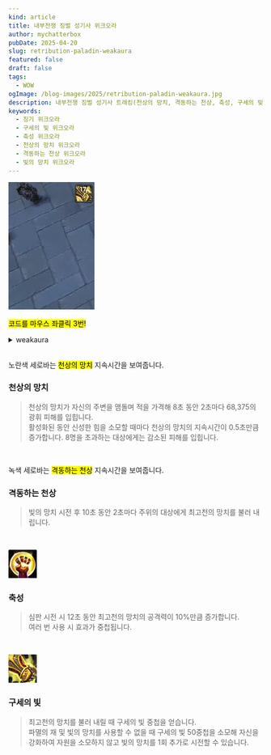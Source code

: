 ```yaml
---
kind: article
title: 내부전쟁 징벌 성기사 위크오라
author: mychatterbox
pubDate: 2025-04-20
slug: retribution-paladin-weakaura
featured: false
draft: false
tags:
  - WOW
ogImage: /blog-images/2025/retribution-paladin-weakaura.jpg
description: 내부전쟁 징벌 성기사 트래킹(천상의 망치, 격동하는 천상, 축성, 구세의 빛) 위크오라 입니다.
keywords:
  - 징기 위크오라
  - 구세의 빛 위크오라
  - 축성 위크오라
  - 천상의 망치 위크오라
  - 격동하는 천상 위크오라
  - 빛의 망치 위크오라
---
```


![징기 위크오라](../../assets/blog-images/2025/retribution-paladin-weakaura.webp)

<mark>코드를 마우스 좌클릭 3번!</mark>

<details>
<summary>weakaura</summary>
!WA:2!TM1E0Xr51DVE5L3K4klBlmccmreR4vrwwVqy7GjSR0kRfwTA9SRFb2zNz25B1m4DNzyMz1ddUNdkCOkuiKQtPL0aK0TTHqk51sdnqAsjQPK(U3istDj)bjIZPLd2CAq9XPT5Ck9E)(MDxjl5t)JwDoANV57X9719(7(7ENqhRvpTBPN(oqp7V1YTQ3Q(8FyNwlyB57AxQetFydZs6UmRd60YfF2N4c1E09(2FRV(fN75VWV6xcRP2tDXp5dEXN(jLUWZ(0x8LEsNTFXV5t92VWxGQVrLlRz7QZCJRw4m6U2ooTeVK5zpRQRUuoB7s(MoAtRoPDYrwiZaPzQJQozYLuR4By7oHJVPTLxKfM01UItsCnPnu)d1BVdut1Qa2EgBtlFTHtKoxc5AIjzy7s2U3zOqHc3Ff3soxVHVVJ3b33(OzOht791yk23GUQf4IFizpFvx)iAfnTm9mIehF4hzoFxZjNK561ENUbfF4Q6mTkflMBwhM7yjsLz0JMkUp(ISAfx1(NZZHvQusDVil7vrJnfZYpl2BZzQLF4yzZLpBUyY5A0ugxg2KC2mjsLkEfCg1CkPolZvM3Q2ym1s(gYwQLz4(VIvWsiYk4oM5APw6y4sdx9p3cQwMLvPnYqW2hDrMQhlRpEDnPVXvdTh3Y2ITKoU8OEKNwSUEm8Gu3BoQR0wb6kEzvtRrHO4aGUGpk0nSx85oU0ACNsmNBPkUjKztYVBIxYwvF04EMNL1MC5k41zK44brH2GbIixOKQNhvsZxTeUTOIlPfOhiUQchoCMW92ZTi7va7synX1OrvXZe6tYC2w27RIQltA0kLkjDCdtFwvx(StREzUUrq3ZIRIRCrr5jkw0J5VfnpwzCDl3xp92Zav9TleSj2vOV6o6WuNRuJk0sVZJ8TUWZ8KVZCV0cESsf5AwWwRv0fVaWZtvF1WRiu6gLQIMzTSdlNir6(RyQxBOOvkpHP(DN6KvcuetAHZEy3zflJXEfNU(5)0nTPnPHN9fnNmI7m1B4r(3EZ7aBOkDPyk03RzAv02vCRgrwTKJHA4wlC3Zp4cQUfsXVBFO2Gn3LZUhZU0Ss7vAe1z1CzQNPtPdxYSCzMR0EgX0tvdnFJk1VtlzXLUVzrZcCrknaCvWvR5GNP4MCy4U(fWha2k8lXnBK9CulWUsOvuDkcSZiWoIaT1ENW1(WWUGRdvhUE4gIaFq4gHpe0bS7iWndFy4MajOZi1kyxQszRSKacR5QQBwX7HE)WiWwX9G5KwWwNZ12NVec5I2CKcDO5Q4Xszw203a2dPbZv4q9U6AH9SUA2X6QPVrH(jvlyq(V3c)3H4)gjcCRn0XGBBr9zrtkZcCLgnp7kUfyAMLDSD9HXQfFOmzgSq0mzgogS)WvlWiBn6QUJuYWbmGdcFSf88zoXSMSe7MGB)kJ7rdSR4O4MU6ytiN8UNiDUyPGXdbjcJOwM6h3u3349TmE5IByl)rrmhBxn5yJK8OzNJ6ax8YJaF8TGhotlo7G4bANqy4oddzcdJchwUeDk9(GurwHM1XWBCC00DCBR7cUFJQfrJLHnDluIPaFKNdshbMiIRaRGzm)qvnXLuw(()g2eCnlC2sYh4OdmKQdKdcxtv)ERGBu9XnT2mCxrj1JLkGy162tBLDAthMItlfWEyxohBg)J6OJcfveAz94TnK7(gkqLc1N2zNAIr78yeYzEM1u9uGqdg2wN5jDiP7)CsssrqBajZd1B391RKUDeSgPnO33J5PXbShZB)q7xs1sxQJhOqXG)6iQekbQPH24MwDfryw6lOBNxSWuG2(UOo)ls67luHGurqlpJfPfahM3u3RlTb7BW(7DqTbhyGHU1bByiGMhOPXk4OsmdEDNv4vqHBZG2lKvuNrqH)fH2L5YYzByFZpjZI5AwiRH90tyPS0AEDzp(JHdUci5VeAVxIl70iE0C1rawIeLx9Qv4Z2n7CD1hPugx7jDzEEs7Hp2O0MlpIVv4mkl0yy76QoYRlwJZVTLXomUQFbJ8fSr3qg07hMSEeVRGkTwtyvAwfCVvRCZo2AVWUChlM84OtsxCmILdDgGNtoBFv9Cc0NKkAv06T7S9jBk5MvtNOeUdE4UaDbWDk2Uw)7)w7F)9INfduBvddNxXkFh97YkJVnVb8PuOEb)A0AcppEuX64Xqj)PX)RFV94TdFM64B)kk1WrVQLWJGJD3r0WnImd1oqWoDtV7Tcz1nfRFvRzrktcdcHJ6u2tAwW5af59W2Apb(VJYvJDz(vCTKcQ7Eg40KYy93g80KQOZ2u5IoqCJJQ6p)Mqd5LDcUaf2UDDdBAZea7kNHHWsKFxFzccWaPQ4P6t(9zgW((aqVhSnO9Lq)2K3x64YsV4scpv5T5EIch44kp5kpCGt08fAWNkGfx(Pm9mrqhJ6DNHUOHpg0(cKW5vn)178H8rCH88FeEYY7K33SmlVJlRGj5)nSZ1TU(4fua6AHgT1XU9CKUCsRSTEEAlQSmVXgEUJh7O5MWz78krQK2KR0cCO44XWxxrikZzyc85h05dF5MHsSjvlmB(ILSTDnwK3bcA0S4SWwRY9MXiiW4PNiDInyh5euqMeMUt0l30e4wkVVbE3AG2QZcT7IhOuxDUXl3OeVfQkVPc1PtfEHGUA5lNw1EAdNweNogQieqtcYoTkoF4SAoPGoYZVPGAfDoO2qlXRBA8294UQoZD8GcIZJafcLLwJKcgdTk48LN4O5sLmDIffDkVdDn1FUjY0SBe5TpyGqorGqwZQPELAgmZjn8pYC1DjPa9n)2DnT4WaKBFoQMfYK21WPvQmNikUv1jSXckl0OoL4yuomAmZfGCwqX9SiPzKh)MDfSw5ClwETIOtnptIfWJbd02NujGSXGDclfgluv3e59xajdplFOnWKpJfUAnwWzkNM8HDlkIdrqDbLGBMyPq(bPX3JJaZ8fx1MdFxxL8xoGUt6U6uUGbRWzgcU2U30CtP6As8b6pw6r04171f2Yvc)KQ2n8DipLAPkSWy9HHFsCYVc8gHClyOAnjcQ2j8gkZHqm4fM)SWt1j86Ioc)u4ncd)S2BdB3PfC)elGHaYrqDgdy8Bcon8jQ2KtWmH6Qb2Na0ZSyt33EKDJh3P8EUKkdqdV0Ah80rL8nywCrr)vYgJxqIcCAyc2N4aSEj1tZ2rz2BuPp6671GRVxR6VgZxaM9gXaPXWpTup9i5B75t6I7Pr1rPQ74bC7GlmeCFnta(os9m2zkKEGe31qzytl30swEAcE6ioTSQqp4)4SZJJo7JrSroyqmaJJ(fHBloXRJymkitFjH01Z)7b5HmMBs)tDMnd3HwFuStdHEKAUiYWJDWWzh1nbP786HCSonetlJ4N12UmrcFG4eGSstkUYlJWPfoZSJeeKQWITU6k64tMa4HrRLnrQedNBu5yJNazxJ8GXtzkyoMrvCabPsWaUGc5AMcMMsyWUc)5)zWeDwdHklWsqHw7P4SlmyeBxwq6f41MW1121tzX67hkWtJ57hS5SJJp7uhEGPlF8BLyhd3xDoXGRc4Pvrq)9xqtn02NM4ECTiRJL4uCyEcgClkyWfJ7uN4VvJt8Q(I(HVMpXRXbGiLgLQuwgeJdEpo3KhvH4tMxK)HHjKidIddhzrfJJXvJyiOWPVCZlfJB3jDu(1bFIcoPuGhCLXu5biAxucHWXOUq0lKWZJ3U2fFXN4Ip03WTIfpdeWkyqlL1mTeS)yEvPDqk7PzE(WUB3PLrnrxvKyUtYFybMGyBB8Tc8eWVb8B68rwp9NlH6tFCYoWNLZTb(TQtNb(xqslhwqAbE65VE43nm87H6MFrKna8SkWxcEo4ld)(WZ)GWxrb(Q4a(AWxhE1qWFAiCa)bW3me8ICdi4pexOUMNv6ivu1PO4LYLd(JdbV8oHVDi4pc(oW3vbEf47bVe3LiSikQV)nbVqi4Ba1(hxAYs2tpQl7(QWSkmBMRO3E6)we(LPgwKycxkWJQXCuvKNUL0Q47BBnbEGJ6GCrKZavWTqsBBPg9ADpKlmz9rZxRXPxv4vMLNlKfPI1nlcZhADxGvPxezcyN8rKcVO82gV64ImOa)GJGUfBd(Z5Uk(lmG)sf4Vsb(R5V(3Oe4cbA4USeETxYG7jRTDf6Z4QWvCMIHRDKTh332vJnD1kCNuWFpwwlJCYezZP4CDCDmFw58A2wv8m1ZJNzMoomDd414ZZpsbopVWFh)3)2nd)yEH)HDDvFUJa)W2GLEm4nniNixM0aCmEn7LxRgYIepfQYZmsMkL8y8(T(edmrNW)Pc8FPa)h7AZT(AWtza)Cd42GlqPfivemE1B4sJxTHL((g4wG36ies6)Qc8pRaRyaVlh)cUd5br8W(AIGLfgV0vqqsyu6Wf3mIMFGte9(sMCMJEFix2)DdEGVfxHUBYZtOeppC1YetorAbE2CyGNEeNCdxSe1rdz(7UscxQW0g87)8cUcO74D2gwhfm9)Kqrpn67(1hL7SEz2moMcTMCinXoSDWayEJwhe9FJ(3nGLP831Za9qce(ZuGpNY8hKISXn)SHGRb2ccYnmhKl0kiSjteTqGE6yF83(Ghm)79EVhYFChnJXiEJOkmQ5r5hdDhuXfXBAb22Q73OnKNb02ZGqLVkhY6XBFPrmNcvHLeOt8yYO8lryFuSAicfg68STR13b2FVdmi8akWJASMqPHk1ehvIdxUZ9aKzuqbmtOGqNj03PbSKA3SUT62RbbfM0HoKuh5KtE4dNqUdo)eV1s7a7Kf1P(wB1bn5DpD0XPxFl8uxCqrAs2thD099Zt4mD3G0wu5JHMkEPEA2gsg5WmEX9e9CrxJezOo)gmfySP2trtXL0Bl9iBiPgsmeVSglbV1wQh1YCArRBhTMDJpgguPrulRozJ9tpRUUM7Tvx7hDTtbUzx97RA)wF1tpX)fPp3BHGBPd2xWDl5T3HD)8UU6Z37VHGifdSIoyLuD8y6u7UD0DJMdynq9ihToL4cW0kqNmONNR7iNdEDubLu(Q48J()MU0LrH5))uwwNIYgQKCjhXRiorpwq8eENp0TJ2zOt9kOt9BQPt91MnJv5mFo8jpjPpuBC)63i6xFlBJ8SlWzMj0knZdHazHNG2l5hTcyKi5NHkpiCYqXPOepFOTc7BlRIAa6RhPf4qoSrEb)jn4fy0GxasE4fMfE1We1GnigDRgzDOjPHTNjNuwvlpP0QiXWPLIJScRZr4LJsmiiUdVs80yKIefIVnstCrCY)(rjkipRsr4zcbF(WWxqiWFBdOkLJe43b(bp07NtDSVPQYzaYJd0iWdyGZ3V3ykbjXg9zlYPn3Bnp9JY1tHo8MkZvpU5Rd9O5STMO1b4VodLKsHngHj7uX01NWY7unIB4uJZ0nvpvqp9oL4JSKN)9vqxyhoDUINy)JCMb8heDTPv2Kiil8FUs9Cq5lgl8wJDhdUj6VqlGQlw6exu54PsqHHs3GZkUb5omxWRKQLp1dTKPZMCKeoBRPQWgVSTxZYodsb1LxuSbe1s)oWkblik3e0m4SJHtfB8m5MiEQydFxXgzKK5sESev5gnC1ZqW4PUk4oGyZHCDjsfEgKd9ROEQQ7eTW)LxFGR3t)RYMTXkRhK1MLieJ90rg5rgj)ijpwY0jYpwSXhpHC(rtMoz2X6O7M2PyuBRxYnTPJYnNMwH(kmIVbaNB08TQXJquoSg)BMntyX7XcEE4WlfKuxl8SMY)xaZPLAu1OOjSZ5Ayix)(SBbW5jcEEYUL0zL8vprWZtUg7DrxPiQRpCPUc6F06cyJA9K8TveXAF2WqMqToBOwNjerAR5kKys7SnmsAvkvp5QxTMiLBHqsEZv)RA26(f774HxnlrIcy0R(8H6q2HtqC9b6IearUzxS19xZ21eV14cBUJLqoxYHJLs8ftCAPPYza175pyvphv3ZWZC4o5bio(fdr8(4uM4FReEhAyOI7Jv)oPzIXV81qdKrZTQpkseOTTICz(XbmIC2(Bx75UWJ)zFNN4jVWJ8Rlj(s7W)ngqiroA3rQsHkMygtpFrSGehjIUerB6tPqj5wqpIWJ5FTNvLHWMbBTXPjydogpFOZS(ZqXjrZqyMttT(xGpmIuI8TNiYI8(io8ozO6a3bzJUjILiiposopaVga5iwBDGCcIhHxdWHj08vNcZ6Xg1afNCvqaZV87sq0Ca7Zhkj5W4vdI0lk5y4RyqF3bvDshyIMAcG(sbWjIuT3FQSJd9ve(HDsi1n(aJBeo9Y8TC86qH9JipuWnyqhu8nKD8fmq1VL9kBB7Bu)tYOWbxDjeb8ySgxgJzQRZSKtNavljA5lWViXaSyYiXIXYrrD8UHc6lpROhYnyvlpCjMQ1YmlYf(Hd2FgIBJ64S7Pjo7WQyu8wtgx19uhn5EB(2EZY1D5dZOzmpxj3rgIk9wr5bSpwnzRXgo249zev(Er7QvFRFIqNpujNwQBzLpzASy2eOf2c11x6hVYcf(8HgHUA5((BDQR4C)pd
</details>  

<br>

노란색 세로바는 <mark>천상의 망치</mark> 지속시간을 보여줍니다.
### 천상의 망치
>천상의 망치가 자신의 주변을 맴돌며 적을 가격해 8초 동안 2초마다 68,375의 광휘 피해를 입힙니다.  
>활성화된 동안 신성한 힘을 소모할 때마다 천상의 망치의 지속시간이 0.5초만큼 증가합니다. 8명을 초과하는 대상에게는 감소된 피해를 입힙니다.  

<br>

녹색 세로바는 <mark>격동하는 천상</mark> 지속시간을 보여줍니다.  
### 격동하는 천상
>빛의 망치 시전 후 10초 동안 2초마다 주위의 대상에게 최고천의 망치를 불러 내립니다.

<br>

![축성](../../assets/blog-images/2025/retribution-paladin-weakaura_2.jpg)
### 축성
>심판 시전 시 12초 동안 최고천의 망치의 공격력이 10%만큼 증가합니다.  
>여러 번 사용 시 효과가 중첩됩니다.

<br>

![구세의 빛](../../assets/blog-images/2025/retribution-paladin-weakaura_3.jpg)
### 구세의 빛
>최고천의 망치를 불러 내릴 때 구세의 빛 중첩을 얻습니다.  
>파멸의 재 및 빛의 망치를 사용할 수 없을 때 구세의 빛 50중첩을 소모해 자신을 강화하여 자원을 소모하지 않고 빛의 망치를 1회 추가로 시전할 수 있습니다.

